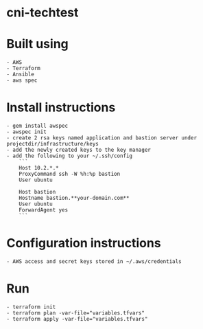# cni-techtest
# Built using 
    - AWS
    - Terraform
    - Ansible
    - aws spec
    

# Install instructions
    - gem install awspec
    - awspec init
    - create 2 rsa keys named application and bastion server under projectdir/infrastructure/keys
    - add the newly created keys to the key manager
    - add the following to your ~/.ssh/config
        ```
        Host 10.2.*.*
        ProxyCommand ssh -W %h:%p bastion
        User ubuntu

        Host bastion
        Hostname bastion.**your-domain.com**
        User ubuntu
        ForwardAgent yes
        ```
# Configuration instructions
    - AWS access and secret keys stored in ~/.aws/credentials

# Run
    - terraform init
    - terraform plan -var-file="variables.tfvars"
    - terraform apply -var-file="variables.tfvars"
